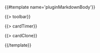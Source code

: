 {{#template name='pluginMarkdownBody'}}

{{> toolbar}}

{{> cardTimer}}

{{> cardClone}}

{{/template}}
